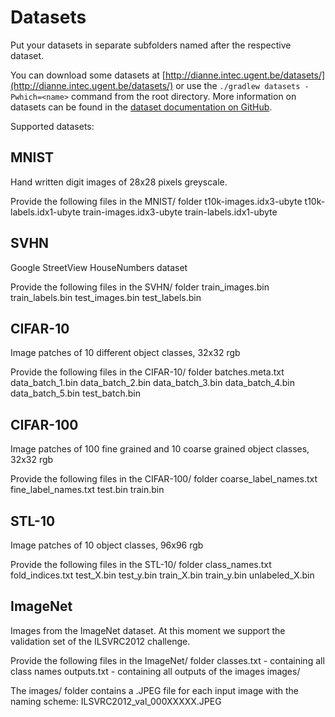 Datasets
========

Put your datasets in separate subfolders named after the respective dataset.

You can download some datasets at [http://dianne.intec.ugent.be/datasets/](http://dianne.intec.ugent.be/datasets/) or use the `./gradlew datasets -Pwhich=<name>` command from the root directory.
More information on datasets can be found in the [dataset documentation on GitHub](https://github.com/ibcn-cloudlet/dianne/blob/master/doc/datasets.md).

Supported datasets:

MNIST
-----
Hand written digit images of 28x28 pixels greyscale. 

Provide the following files in the MNIST/ folder
 t10k-images.idx3-ubyte
 t10k-labels.idx1-ubyte
 train-images.idx3-ubyte
 train-labels.idx1-ubyte
 
SVHN
----
Google StreetView HouseNumbers dataset

Provide the following files in the SVHN/ folder
 train_images.bin
 train_labels.bin
 test_images.bin
 test_labels.bin

CIFAR-10
--------
Image patches of 10 different object classes, 32x32 rgb

Provide the following files in the CIFAR-10/ folder
 batches.meta.txt
 data_batch_1.bin
 data_batch_2.bin
 data_batch_3.bin
 data_batch_4.bin
 data_batch_5.bin
 test_batch.bin

CIFAR-100
---------
Image patches of 100 fine grained and 10 coarse grained object classes, 32x32 rgb

Provide the following files in the CIFAR-100/ folder
 coarse_label_names.txt
 fine_label_names.txt
 test.bin
 train.bin

STL-10
------
Image patches of 10 object classes, 96x96 rgb

Provide the following files in the STL-10/ folder
 class_names.txt
 fold_indices.txt
 test_X.bin
 test_y.bin
 train_X.bin
 train_y.bin
 unlabeled_X.bin

ImageNet
--------
Images from the ImageNet dataset. At this moment we support the validation set of the ILSVRC2012 challenge.

Provide the following files in the ImageNet/ folder
 classes.txt  - containing all class names
 outputs.txt  - containing all outputs of the images
 images/ 

The images/ folder contains a .JPEG file for each input image 
with the naming scheme: ILSVRC2012_val_000XXXXX.JPEG
